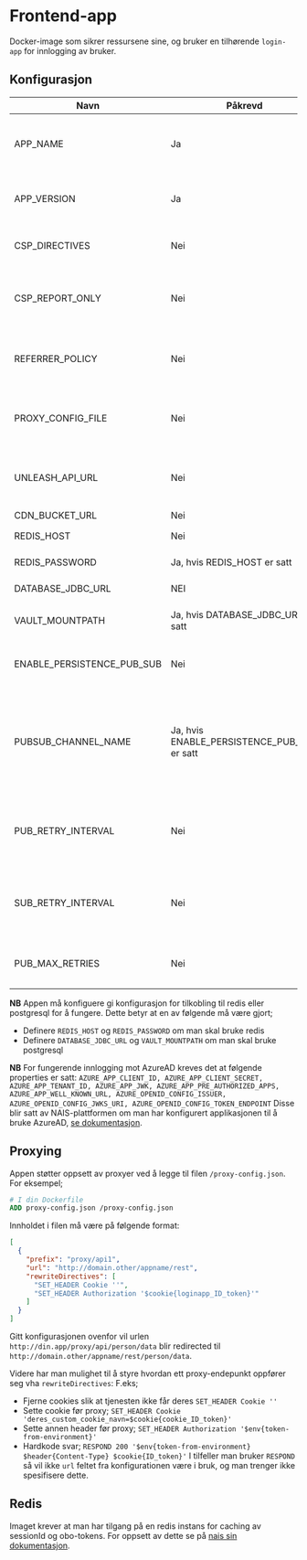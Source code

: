 # Frontend-app

Docker-image som sikrer ressursene sine, og bruker en tilhørende `login-app` for innlogging av bruker.

## Konfigurasjon

| Navn                       | Påkrevd                                     | Beskrivelse                                                                                                                                                                                           |
|----------------------------|---------------------------------------------|-------------------------------------------------------------------------------------------------------------------------------------------------------------------------------------------------------|
| APP_NAME                   | Ja                                          | Navn på applikasjonen. Dette vil bli brukt som context-path i appen.                                                                                                                                  |
| APP_VERSION                | Ja                                          | Version av applikasjonen. Er bare synlig på selftest-siden                                                                                                                                            |
| CSP_DIRECTIVES             | Nei                                         | CSP-header som skal brukes, default: `default-src: 'self'`                                                                                                                                            | 
| CSP_REPORT_ONLY            | Nei                                         | `true` eller `false`, styrer hvorvidt CSP skal være i `Report-Only` modus, default: `false`                                                                                                           |
| REFERRER_POLICY            | Nei                                         | Forhindrer at url-path blir sendt som http header ved lenke klikk. [Les mer her](https://developer.mozilla.org/en-US/docs/Web/HTTP/Headers/Referrer-Policy#examples), Default `origin`                |
| PROXY_CONFIG_FILE          | Nei                                         | Plassering av konfigurasjons-filen for proxy-oppsett. Default `/proxy-config.json`                                                                                                                    |
| UNLEASH_API_URL            | Nei                                         | Url til unleash for om man ønsker å bruke unleash-evaluering i templates                                                                                                                              |
| CDN_BUCKET_URL             | Nei                                         | Url til CDN-løsning                                                                                                                                                                                   |
| REDIS_HOST                 | Nei                                         | Host til redis-instans                                                                                                                                                                                |
| REDIS_PASSWORD             | Ja, hvis REDIS_HOST er satt                 | Passord til redis-instans                                                                                                                                                                             |
| DATABASE_JDBC_URL          | NEI                                         | Url for database tilkobling                                                                                                                                                                           |
| VAULT_MOUNTPATH            | Ja, hvis DATABASE_JDBC_URL er satt          | Vault path til brukernavn/passord for databasen                                                                                                                                                       |
| ENABLE_PERSISTENCE_PUB_SUB | Nei                                         | Skru på Pub/Sub for å synkronisere cache mellom podder                                                                                                                                                |
| PUBSUB_CHANNEL_NAME        | Ja, hvis ENABLE_PERSISTENCE_PUB_SUB er satt | Navnet på kanalen som brukes av PostgreSQL og Redis for Pub/Sub. For Postgres må kanalnavnet være det samme som brukes i `pg_notify`. [Se eksempel her](resources/db/migration/V1_2__add_pub_sub.sql) |
| PUB_RETRY_INTERVAL         | Nei                                         | Antall sekunder Publisheren venter med å prøve på nytt med å sende en melding om den feiler, default: 1000                                                                                            |
| SUB_RETRY_INTERVAL         | Nei                                         | Antall sekunder Subscriberen venter med å prøve på nytt med å subscribe om den feiler, default: 1000                                                                                                  |
| PUB_MAX_RETRIES            | Nei                                         | Antall ganger publisheren prøver å sende en feilende melding, default: 10                                                                                                                             |

**NB** Appen må konfiguere gi konfigurasjon for tilkobling til redis eller postgresql for å fungere.
Dette betyr at en av følgende må være gjort;
- Definere `REDIS_HOST` og `REDIS_PASSWORD` om man skal bruke redis
- Definere `DATABASE_JDBC_URL` og `VAULT_MOUNTPATH` om man skal bruke postgresql

**NB** For fungerende innlogging mot AzureAD kreves det at følgende properties er satt:
```AZURE_APP_CLIENT_ID, AZURE_APP_CLIENT_SECRET, AZURE_APP_TENANT_ID, AZURE_APP_JWK, AZURE_APP_PRE_AUTHORIZED_APPS, AZURE_APP_WELL_KNOWN_URL, AZURE_OPENID_CONFIG_ISSUER, AZURE_OPENID_CONFIG_JWKS_URI, AZURE_OPENID_CONFIG_TOKEN_ENDPOINT```
Disse blir satt av NAIS-plattformen om man har konfigurert applikasjonen til å bruke
AzureAD, [se dokumentasjon](https://doc.nais.io/security/auth/azure-ad/).

## Proxying

Appen støtter oppsett av proxyer ved å legge til filen `/proxy-config.json`.
For eksempel;

```Dockerfile
# I din Dockerfile
ADD proxy-config.json /proxy-config.json
```

Innholdet i filen må være på følgende format:

```json
[
  {
    "prefix": "proxy/api1",
    "url": "http://domain.other/appname/rest",
    "rewriteDirectives": [
      "SET_HEADER Cookie ''",
      "SET_HEADER Authorization '$cookie{loginapp_ID_token}'"
    ]
  }
]
```

Gitt konfigurasjonen ovenfor vil urlen `http://din.app/proxy/api/person/data` blir redirected til
`http://domain.other/appname/rest/person/data`.

Videre har man mulighet til å styre hvordan ett proxy-endepunkt oppfører seg vha `rewriteDirectives`:
F.eks;

- Fjerne cookies slik at tjenesten ikke får deres `SET_HEADER Cookie ''`
- Sette cookie før proxy; `SET_HEADER Cookie 'deres_custom_cookie_navn=$cookie{cookie_ID_token}'`
- Sette annen header før proxy; `SET_HEADER Authorization '$env{token-from-environment}'`
- Hardkode svar; `RESPOND 200 '$env{token-from-environment} $header{Content-Type} $cookie{ID_token}'`
  I tilfeller man bruker `RESPOND` så vil ikke `url` feltet fra konfigurationen være i bruk, og man trenger ikke
  spesifisere dette.

## Redis

Imaget krever at man har tilgang på en redis instans for caching av sessionId og obo-tokens.
For oppsett av dette se på [nais sin dokumentasjon](https://doc.nais.io/persistence/redis/).